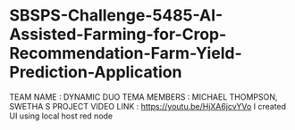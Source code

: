 # SBSPS-Challenge-5485-AI-Assisted-Farming-for-Crop-Recommendation-Farm-Yield-Prediction-Application
TEAM NAME : DYNAMIC DUO 
TEMA MEMBERS : MICHAEL THOMPSON, SWETHA S 
PROJECT VIDEO LINK : https://youtu.be/HjXA6jcvYVo
I created UI using local host red node 
